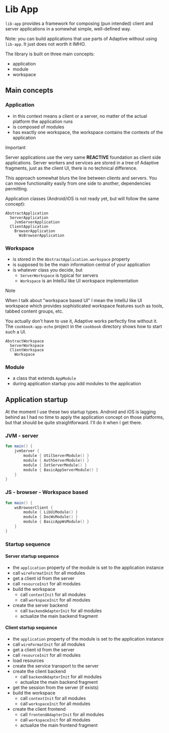 # Lib App

`lib-app` provides a framework for composing (pun intended) client and server applications
in a somewhat simple, well-defined way.

Note: you can build applications that use parts of Adaptive without using `lib-app`. It just
does not worth it IMHO.

The library is built on three main concepts:

- application
- module
- workspace

## Main concepts

### Application

- in this context means a client or a server, no matter of the actual platform the application runs
- is composed of modules
- has exactly one workspace, the workspace contains the contexts of the application

> [!IMPORTANT]
> 
> Server applications use the very same **REACTIVE** foundation as client side applications.
> Server workers and services are stored in a tree of Adaptive fragments, just as the client
> UI, there is no technical difference.
> 
> This approach somewhat blurs the line between clients and servers. You can move functionality
> easily from one side to another, dependencies permitting.
> 

Application classes (Android/iOS is not ready yet, but will follow the same concept):

```text
AbstractApplication
  ServerApplication
    JvmServerApplication
  ClientApplication
    BrowserApplication
      WsBrowserApplication
```

### Workspace

- is stored in the `AbstractApplication.workspace` property
- is supposed to be the main information central of your application
- is whatever class you decide, but
  - `ServerWorkspace` is typical for servers
  - `Workspace` is an IntelliJ like UI workspace implementation

> [!Note]
> 
> When I talk about "workspace based UI" I mean the IntelliJ like UI workspace which
> provides sophisticated workspace features such as tools, tabbed content groups, etc.
> 
> You actually don't have to use it, Adaptive works perfectly fine without it. The
> `cookbook-app-echo` project in the `cookbook` directory shows how to start such a UI.
> 

```text
AbstractWorkspace
  ServerWorkspace
  ClientWorkspace
    Workspace
```

### Module

- a class that extends `AppModule`
- during application startup you add modules to the application

## Application startup

At the moment I use these two startup types. Android and iOS is lagging behind as I
had no time to apply the application concept on those platforms, but that should
be quite straightforward. I'll do it when I get there.

### JVM - server

```kotlin
fun main() {
    jvmServer {
        module { UtilServerModule() }
        module { AuthServerModule() }
        module { IotServerModule() }
        module { BasicAppServerModule() }
    }
}
```

### JS - browser - Workspace based

```kotlin
fun main() {
    wsBrowserClient {
        module { LibUiModule() }
        module { DocWsModule() }
        module { BasicAppWsModule() }
    }
}
```

### Startup sequence

#### Server startup sequence

- the `application` property of the module is set to the application instance
- call `wireFormatInit` for all modules
- get a client id from the server
- call `resourceInit` for all modules
- build the workspace
  - call `contextInit` for all modules
  - call `workspaceInit` for all modules
- create the server backend
  - call `backendAdapterInit` for all modules
  - actualize the main backend fragment

#### Client startup sequence

- the `application` property of the module is set to the application instance
- call `wireFormatInit` for all modules
- get a client id from the server
- call `resourceInit` for all modules
- load resources
- create the service transport to the server
- create the client backend
  - call `backendAdapterInit` for all modules
  - actualize the main backend fragment
- get the session from the server (if exists)
- build the workspace
  - call `contextInit` for all modules
  - call `workspaceInit` for all modules
- create the client frontend
  - call `frontendAdapterInit` for all modules
  - call `workspaceInit` for all modules
  - actualize the main frontend fragment